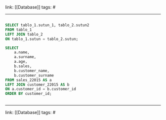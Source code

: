 link: [[Database]]
tags: #

---
``` sql

SELECT tablo_1.sutun_1, tablo_2.sutun2
FROM tablo_1
LEFT JOIN tablo_2
ON tablo_1.sutun = tablo_2.sutun;

SELECT 
	a.name,
	a.surname,
	a.age,
	b.sales,
	b.customer_name,
	b.customer_surname
FROM sales_22015 AS a
LEFT JOIN customer_22015 AS b
ON a.customer_id = b.customer_id
ORDER BY customer_id;
	
``` 

---
link: [[Database]]
tags: #

